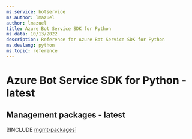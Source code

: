 ```yaml
---
ms.service: botservice
ms.author: lmazuel
author: lmazuel
title: Azure Bot Service SDK for Python
ms.data: 10/13/2022
description: Reference for Azure Bot Service SDK for Python
ms.devlang: python
ms.topic: reference
---
```

# Azure Bot Service SDK for Python - latest

## Management packages - latest
[!INCLUDE [mgmt-packages](bot-service-mgmt-index.md)]